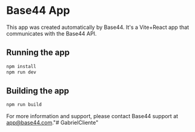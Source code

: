 # Base44 App


This app was created automatically by Base44.
It's a Vite+React app that communicates with the Base44 API.

## Running the app

```bash
npm install
npm run dev
```

## Building the app

```bash
npm run build
```

For more information and support, please contact Base44 support at app@base44.com."# GabrielCliente" 

